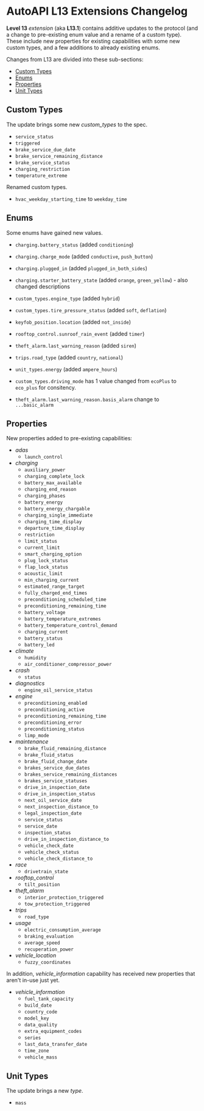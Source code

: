 # AutoAPI L13 Extensions Changelog

**Level 13** _extension_ (aka **L13.1**) contains additive updates to the protocol (and a change to pre-existing enum value and a rename of a custom type).  
These include new properties for existing capabilities with some new custom types, and a few additions to already existing enums.

Changes from L13 are divided into these sub-sections:  

* [Custom Types](#custom-types)
* [Enums](#enums)
* [Properties](#properties)
* [Unit Types](#unit-types)


## Custom Types

The update brings some new *custom_types* to the spec.  

- `service_status`
- `triggered`
- `brake_service_due_date`
- `brake_service_remaining_distance`
- `brake_service_status`
- `charging_restriction`
- `temperature_extreme`

Renamed custom types.

- `hvac_weekday_starting_time` to `weekday_time`

## Enums

Some enums have gained new values.  

- `charging.battery_status` (added `conditioning`)
- `charging.charge_mode` (added `conductive`, `push_button`)
- `charging.plugged_in` (added `plugged_in_both_sides`)
- `charging.starter_battery_state` (added `orange`, `green_yellow`) - also changed descriptions
- `custom_types.engine_type` (added `hybrid`)
- `custom_types.tire_pressure_status` (added `soft`, `deflation`)
- `keyfob_position.location` (added `not_inside`)
- `rooftop_control.sunroof_rain_event` (added `timer`)
- `theft_alarm.last_warning_reason` (added `siren`)
- `trips.road_type` (added `country`, `national`)
- `unit_types.energy` (added `ampere_hours`)

- `custom_types.driving_mode` has 1 value changed from `ecoPlus` to `eco_plus` for consitency.
- `theft_alarm.last_warning_reason.basis_alarm` change to `...basic_alarm`

## Properties

New properties added to pre-existing capabilities:

- _adas_
  - `launch_control`
- _charging_
  - `auxiliary_power`
  - `charging_complete_lock`
  - `battery_max_available`
  - `charging_end_reason`
  - `charging_phases`
  - `battery_energy`
  - `battery_energy_chargable`
  - `charging_single_immediate`
  - `charging_time_display`
  - `departure_time_display`
  - `restriction`
  - `limit_status`
  - `current_limit`
  - `smart_charging_option`
  - `plug_lock_status`
  - `flap_lock_status`
  - `acoustic_limit`
  - `min_charging_current`
  - `estimated_range_target`
  - `fully_charged_end_times`
  - `preconditioning_scheduled_time`
  - `preconditioning_remaining_time`
  - `battery_voltage`
  - `battery_temperature_extremes`
  - `battery_temperature_control_demand`
  - `charging_current`
  - `battery_status`
  - `battery_led`
- _climate_
  - `humidity`
  - `air_conditioner_compressor_power`
- _crash_
  - `status`
- _diagnostics_
  - `engine_oil_service_status`
- _engine_
  - `preconditioning_enabled`
  - `preconditioning_active`
  - `preconditioning_remaining_time`
  - `preconditioning_error`
  - `preconditioning_status`
  - `limp_mode`
- _maintenance_
  - `brake_fluid_remaining_distance`
  - `brake_fluid_status`
  - `brake_fluid_change_date`
  - `brakes_service_due_dates`
  - `brakes_service_remaining_distances`
  - `brakes_service_statuses`
  - `drive_in_inspection_date`
  - `drive_in_inspection_status`
  - `next_oil_service_date`
  - `next_inspection_distance_to`
  - `legal_inspection_date`
  - `service_status`
  - `service_date`
  - `inspection_status`
  - `drive_in_inspection_distance_to`
  - `vehicle_check_date`
  - `vehicle_check_status`
  - `vehicle_check_distance_to`
- _race_
  - `drivetrain_state`
- *rooftop_control*
  - `tilt_position`
- *theft_alarm*
  - `interior_protection_triggered`
  - `tow_protection_triggered`
- _trips_
  - `road_type`
- _usage_
  - `electric_consumption_average`
  - `braking_evaluation`
  - `average_speed`
  - `recuperation_power`
- *vehicle_location*
  - `fuzzy_coordinates`

In addition, *vehicle_information* capability has received new properties that aren't in-use just yet.

- *vehicle_information*
  - `fuel_tank_capacity`
  - `build_date`
  - `country_code`
  - `model_key`
  - `data_quality`
  - `extra_equipment_codes`
  - `series`
  - `last_data_transfer_date`
  - `time_zone`
  - `vehicle_mass`

## Unit Types

The update brings a new *type*.

- `mass`
